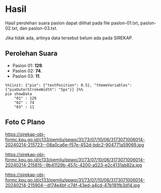 # Hasil

Hasil perolehan suara paslon dapat dilihat pada file paslon-01.txt, paslon-02.txt, dan paslon-03.txt.

Jika tidak ada, artinya data tersebut belum ada pada SIREKAP.

## Perolehan Suara

 * Paslon 01: **129**.
 * Paslon 02: **74**.
 * Paslon 03: **11**.

```mermaid
%%{init: {"pie": {"textPosition": 0.5}, "themeVariables": {"pieOuterStrokeWidth": "5px"}} }%%
pie showData
    "01" : 129
    "02" : 74
    "03" : 11
```
## Foto C Plano

https://sirekap-obj-formc.kpu.go.id/c133/pemilu/ppwp/31/73/07/10/06/3173071006014-20240214-215723--08a0ca6e-f57e-452d-bdc2-904771a59069.jpg

https://sirekap-obj-formc.kpu.go.id/c133/pemilu/ppwp/31/73/07/10/06/3173071006014-20240214-215815--9b41129b-457c-4200-a523-e2c4131ab82a.jpg

https://sirekap-obj-formc.kpu.go.id/c133/pemilu/ppwp/31/73/07/10/06/3173071006014-20240214-215904--d174e4bf-c74f-43ed-a4cd-47b181fb3d14.jpg
